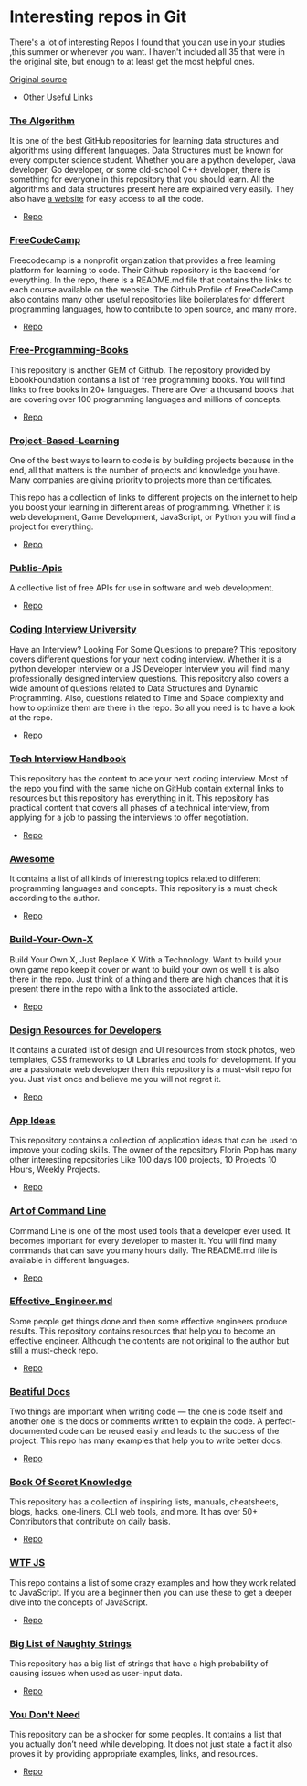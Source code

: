 # Interesting repos in Git

There's a lot of interesting Repos I found that you can use in your studies ,this summer or whenever you want. I haven't included all 35 that were in the original site, but enough to at least get the most helpful ones.

[Original source](https://medium.com/pythoneers/35-most-valuable-github-repositories-for-developers-45ab9df1af81)

- [Other Useful Links](https://gitlab.labranet.jamk.fi/wimma-lab-2022/useful-repos/-/blob/main/Other_Useful_Links.md)


### [The Algorithm](https://github.com/TheAlgorithms)
It is one of the best GitHub repositories for learning data structures and algorithms using different languages. Data Structures must be known for every computer science student. Whether you are a python developer, Java developer, Go developer, or some old-school C++ developer, there is something for everyone in this repository that you should learn. All the algorithms and data structures present here are explained very easily. They also have [a website](https://the-algorithms.com/) for easy access to all the code.
- [Repo](https://github.com/TheAlgorithms)


### [FreeCodeCamp](https://github.com/freeCodeCamp)
Freecodecamp is a nonprofit organization that provides a free learning platform for learning to code. Their Github repository is the backend for everything. In the repo, there is a README.md file that contains the links to each course available on the website. The Github Profile of FreeCodeCamp also contains many other useful repositories like boilerplates for different programming languages, how to contribute to open source, and many more.
- [Repo](https://github.com/freeCodeCamp)


### [Free-Programming-Books](https://github.com/EbookFoundation/free-programming-books)
This repository is another GEM of Github. The repository provided by EbookFoundation contains a list of free programming books. You will find links to free books in 20+ languages. There are Over a thousand books that are covering over 100 programming languages and millions of concepts.
- [Repo](https://github.com/EbookFoundation/free-programming-books)


### [Project-Based-Learning](https://github.com/practical-tutorials/project-based-learning)
One of the best ways to learn to code is by building projects because in the end, all that matters is the number of projects and knowledge you have. Many companies are giving priority to projects more than certificates.

This repo has a collection of links to different projects on the internet to help you boost your learning in different areas of programming. Whether it is web development, Game Development, JavaScript, or Python you will find a project for everything.
- [Repo](https://github.com/practical-tutorials/project-based-learning)


### [Publis-Apis](https://github.com/public-apis/public-apis)
A collective list of free APIs for use in software and web development.
- [Repo](https://github.com/public-apis/public-apis)


### [Coding Interview University](https://github.com/jwasham/coding-interview-university)
Have an Interview? Looking For Some Questions to prepare? This repository covers different questions for your next coding interview. Whether it is a python developer interview or a JS Developer Interview you will find many professionally designed interview questions. This repository also covers a wide amount of questions related to Data Structures and Dynamic Programming. Also, questions related to Time and Space complexity and how to optimize them are there in the repo. So all you need is to have a look at the repo.
- [Repo](https://github.com/jwasham/coding-interview-university)


### [Tech Interview Handbook](https://github.com/yangshun/tech-interview-handbook)
This repository has the content to ace your next coding interview. Most of the repo you find with the same niche on GitHub contain external links to resources but this repository has everything in it. This repository has practical content that covers all phases of a technical interview, from applying for a job to passing the interviews to offer negotiation.
- [Repo](https://github.com/yangshun/tech-interview-handbook)


### [Awesome](https://github.com/sindresorhus/awesome)
It contains a list of all kinds of interesting topics related to different programming languages and concepts. This repository is a must check according to the author.
- [Repo](https://github.com/sindresorhus/awesome)


### [Build-Your-Own-X](https://github.com/codecrafters-io/build-your-own-x)
Build Your Own X, Just Replace X With a Technology. Want to build your own game repo keep it cover or want to build your own os well it is also there in the repo. Just think of a thing and there are high chances that it is present there in the repo with a link to the associated article.
- [Repo](https://github.com/codecrafters-io/build-your-own-x)


### [Design Resources for Developers](https://github.com/bradtraversy/design-resources-for-developers)
It contains a curated list of design and UI resources from stock photos, web templates, CSS frameworks to UI Libraries and tools for development. If you are a passionate web developer then this repository is a must-visit repo for you. Just visit once and believe me you will not regret it.
- [Repo](https://github.com/bradtraversy/design-resources-for-developers)


### [App Ideas](https://github.com/florinpop17/app-ideas)
This repository contains a collection of application ideas that can be used to improve your coding skills. The owner of the repository Florin Pop has many other interesting repositories Like 100 days 100 projects, 10 Projects 10 Hours, Weekly Projects.
- [Repo](https://github.com/florinpop17/app-ideas)


### [Art of Command Line](https://github.com/jlevy/the-art-of-command-line)
Command Line is one of the most used tools that a developer ever used. It becomes important for every developer to master it. You will find many commands that can save you many hours daily. The README.md file is available in different languages.
- [Repo](https://github.com/jlevy/the-art-of-command-line)


### [Effective_Engineer.md](https://gist.github.com/rondy/af1dee1d28c02e9a225ae55da2674a6f)
Some people get things done and then some effective engineers produce results. This repository contains resources that help you to become an effective engineer. Although the contents are not original to the author but still a must-check repo.
- [Repo](https://gist.github.com/rondy/af1dee1d28c02e9a225ae55da2674a6f)


### [Beatiful Docs](https://github.com/matheusfelipeog/beautiful-docs)
Two things are important when writing code — the one is code itself and another one is the docs or comments written to explain the code. A perfect-documented code can be reused easily and leads to the success of the project. This repo has many examples that help you to write better docs.
- [Repo](https://github.com/matheusfelipeog/beautiful-docs)


### [Book Of Secret Knowledge](https://github.com/trimstray/the-book-of-secret-knowledge)
This repository has a collection of inspiring lists, manuals, cheatsheets, blogs, hacks, one-liners, CLI web tools, and more. It has over 50+ Contributors that contribute on daily basis.
- [Repo](https://github.com/trimstray/the-book-of-secret-knowledge)


### [WTF JS](https://github.com/denysdovhan/wtfjs)
This repo contains a list of some crazy examples and how they work related to JavaScript. If you are a beginner then you can use these to get a deeper dive into the concepts of JavaScript.
- [Repo](https://github.com/denysdovhan/wtfjs)


### [Big List of Naughty Strings](https://github.com/minimaxir/big-list-of-naughty-strings)
This repository has a big list of strings that have a high probability of causing issues when used as user-input data.
- [Repo](https://github.com/minimaxir/big-list-of-naughty-strings)


### [You Don't Need](https://github.com/you-dont-need/You-Dont-Need)
This repository can be a shocker for some peoples. It contains a list that you actually don’t need while developing. It does not just state a fact it also proves it by providing appropriate examples, links, and resources.
- [Repo](https://github.com/you-dont-need/You-Dont-Need)


